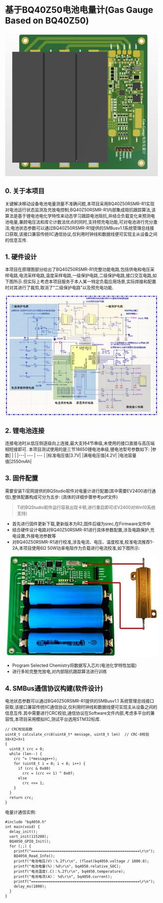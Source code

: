 # 基于BQ40Z50电池电量计(Gas Gauge Based on BQ40Z50)
![实物图](./4.Docs/Pic/GasGauge1.png)

## 0. 关于本项目
关键解决移动设备电池电量测量不准确问题,本项目采用BQ40Z50RSMR-R1实现对电池运行状态监测及充放电控制;BQ40Z50RSMR-R1内部集成阻抗跟踪算法,该算法是基于锂电池电化学特性来动态学习跟踪电池阻抗,并结合负载变化来预测电池电量,兼顾电压法和库仑计数法优点的同时,支持预充电功能,可对电池进行充分激活;电池状态参数可以通过BQ40Z50RSMR-R1提供的SMBusv1.1系统管理总线接口获取,该接口兼容传统IIC通信协议,仅利用时钟线和数据线便可实现主从设备之间的信息互传.

## 1. 硬件设计
本项目在原理图部分给出了BQ40Z50RSMR-R1完整功能电路,包括供电和电压采样电路,电流采样电路,温度采样电路,一级保护电路,二级保护电路,接口交互电路,如下图所示.但实际上考虑本项目服务于本人某一特定负载应用场景,实际焊接和配置时对其进行了裁剪,取消了"二级保护电路"以及预充电功能.

![原理图](./4.Docs/Pic/GasGauge2.png)

## 2. 锂电池连接
连接电池时从低压侧逐级向上连接,最大支持4节串级,未使用的接口直接与高压端相短接即可.
本项目测试使用的是三节18650锂电池串级,锂电池型号参数如下:
|参数|    |     |
|---| --- | --- |
|标准电压值|3.7V| 
|满电电压值|4.2V|
|电池容量值|2550mAh| 

## 3. 固件配置
需要安装Ti官网提供的BQStudio软件对电量计进行配置(其中需要EV2400进行通信),整体配置构成可分为五步:
(具体的详细步骤参考pdf文件)
>Ti的BQStudio软件运行容易出现卡顿,进行重启即可(EV2400对Win10系统支持)
- 首先进行固件更新下载,更新版本为R2,固件后缀为srec,在Firmware文件中
- 结合硬件设计电路对BQ40Z50RSMR-R1进行具体参数配置,涉及电路保护,充电设置,外接电池参数等
- 对BQ40Z50RSMR-R1进行校准,涉及电流、电压、温度校准,校准电流推荐1-2A,本项目使用6Ω 50W功率电阻作为负载进行电流校准,如下图所示:
 
![测试图](./4.Docs/Pic/GasGauge3.png)
- Program Selected Chemistry将数据写入芯片(电池化学特性加载)
- 进行多轮完整充放电,对内部阻抗跟踪算法进行训练

## 4. SMBus通信协议构建(软件设计)
电池状态参数可以通过BQ40Z50RSMR-R1提供的SMBusv1.1 系统管理总线接口获取,该接口兼容传统IIC通信协议,仅利用时钟线和数据线便可实现主从设备之间的信息互传.其中需要进行CRC校验,通信协议在Software文件内部,考虑多平台的兼容性,本项目采用模拟IIC,测试平台选用STM32标库.
```
// CRC校验函数
uint8_t calculate_crc8(uint8_t* message, uint8_t len)  // CRC-8校验 X8+X2+X+1
{
  uint8_t crc = 0;
  while (len--) {
    crc ^= (*message++);
    for (uint8_t i = 0; i < 8; i++) {
      if (crc & 0x80)
        crc = (crc << 1) ^ 0x07;
      else
        crc <<= 1;
    }
  }
  return crc;
}
```
电量计通信实例:

```
#include "bq4050.h"
int main(void) {
  delay_init();
  uart_init(115200);
  BQ4050_GPIO_Init();
  for (;;) {
    printf("==================================================\r\n");
    BQ4050_Read_Info();
    printf("电池电压(V)：%.2f\r\n", (float)bq4050.voltage / 1000.0);
    printf("电池电量(%)：%d\r\n", bq4050.relative_SOC);
    printf("电池温度(.C)：%.2f\r\n", bq4050.temperature);
    printf("电池电流(A)： %d\r\n", bq4050.current);
    printf("==================================================\r\n");
    delay_ms(1000);
  }
}
```
